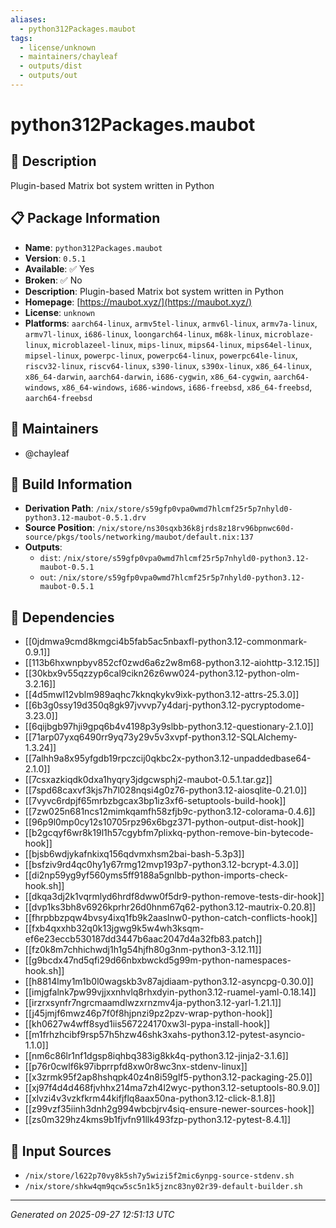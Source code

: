 ```yaml
---
aliases:
  - python312Packages.maubot
tags:
  - license/unknown
  - maintainers/chayleaf
  - outputs/dist
  - outputs/out
---
```


# python312Packages.maubot

## 📝 Description

Plugin-based Matrix bot system written in Python

## 📋 Package Information

- **Name**: `python312Packages.maubot`
- **Version**: `0.5.1`
- **Available**: ✅ Yes
- **Broken**: ✅ No
- **Description**: Plugin-based Matrix bot system written in Python
- **Homepage**: [https://maubot.xyz/](https://maubot.xyz/)
- **License**: `unknown`
- **Platforms**: `aarch64-linux`, `armv5tel-linux`, `armv6l-linux`, `armv7a-linux`, `armv7l-linux`, `i686-linux`, `loongarch64-linux`, `m68k-linux`, `microblaze-linux`, `microblazeel-linux`, `mips-linux`, `mips64-linux`, `mips64el-linux`, `mipsel-linux`, `powerpc-linux`, `powerpc64-linux`, `powerpc64le-linux`, `riscv32-linux`, `riscv64-linux`, `s390-linux`, `s390x-linux`, `x86_64-linux`, `x86_64-darwin`, `aarch64-darwin`, `i686-cygwin`, `x86_64-cygwin`, `aarch64-windows`, `x86_64-windows`, `i686-windows`, `i686-freebsd`, `x86_64-freebsd`, `aarch64-freebsd`
## 👥 Maintainers

- @chayleaf


## 🔧 Build Information

- **Derivation Path**: `/nix/store/s59gfp0vpa0wmd7hlcmf25r5p7nhyld0-python3.12-maubot-0.5.1.drv`
- **Source Position**: `/nix/store/ns30sqxb36k8jrds8z18rv96bpnwc60d-source/pkgs/tools/networking/maubot/default.nix:137`
- **Outputs**:
  - `dist`:  `/nix/store/s59gfp0vpa0wmd7hlcmf25r5p7nhyld0-python3.12-maubot-0.5.1`
  - `out`:  `/nix/store/s59gfp0vpa0wmd7hlcmf25r5p7nhyld0-python3.12-maubot-0.5.1`

## 🔗 Dependencies

- [[0jdmwa9cmd8kmgci4b5fab5ac5nbaxfl-python3.12-commonmark-0.9.1]]
- [[113b6hxwnpbyv852cf0zwd6a6z2w8m68-python3.12-aiohttp-3.12.15]]
- [[30kbx9v55qzzyp6cal9cikn26z6ww024-python3.12-python-olm-3.2.16]]
- [[4d5mwl12vblm989aqhc7kknqkykv9ixk-python3.12-attrs-25.3.0]]
- [[6b3g0ssy19d350q8gk97jvvvp7y4darj-python3.12-pycryptodome-3.23.0]]
- [[6qijbgb97hji9gpq6b4v4198p3y9slbb-python3.12-questionary-2.1.0]]
- [[71arp07yxq6490rr9yq73y29v5v3xvpf-python3.12-SQLAlchemy-1.3.24]]
- [[7alhh9a8x95yfgdb19rpczcij0qkbc2x-python3.12-unpaddedbase64-2.1.0]]
- [[7csxazkiqdk0dxa1hyqry3jdgcwsphj2-maubot-0.5.1.tar.gz]]
- [[7spd68caxvf3kjs7h7l028nqsi4g0z76-python3.12-aiosqlite-0.21.0]]
- [[7vyvc6rdpjf65mrbzbgcax3bp1iz3xf6-setuptools-build-hook]]
- [[7zw025n681ncs12mimkqamfh58zfjb9c-python3.12-colorama-0.4.6]]
- [[96p9l0mp0cy12s10705rpz96x6bgz371-python-output-dist-hook]]
- [[b2gcqyf6wr8k19l1h57cgybfm7plixkq-python-remove-bin-bytecode-hook]]
- [[bjsb6wdjykafnkixq156qdvmxhsm2bai-bash-5.3p3]]
- [[bsfziv9rd4qc0hy1y67rmg12mvp193p7-python3.12-bcrypt-4.3.0]]
- [[di2np59yg9yf560yms5ff9188a5gnlbb-python-imports-check-hook.sh]]
- [[dkqa3dj2k1vqrmlyd6hrdf8dww0f5dr9-python-remove-tests-dir-hook]]
- [[dvp1ks3bh8v6926kprhr26d0hnm67q62-python3.12-mautrix-0.20.8]]
- [[fhrpbbzpqw4bvsy4ixq1fb9k2aaslnw0-python-catch-conflicts-hook]]
- [[fxb4qxxhb32q0k13jgwg9k5w4wh3ksqm-ef6e23eccb530187dd3447b6aac2047d4a32fb83.patch]]
- [[fz0k8m7chhichwdj1h1g54hjfh80g3nm-python3-3.12.11]]
- [[g9bcdx47nd5qfi29d66nbxbwckd5g99m-python-namespaces-hook.sh]]
- [[h8814lmy1m1b0l0wagskb3v87ajdiaam-python3.12-asyncpg-0.30.0]]
- [[imjgfalnk7pw99vjjxxnhvlq8rhxdyin-python3.12-ruamel-yaml-0.18.14]]
- [[irzrxsynfr7ngrcmaamdlwzxrnzmv4ja-python3.12-yarl-1.21.1]]
- [[j45jmjf6mwz46p7f0f8hjpnzi9pz2pzv-wrap-python-hook]]
- [[kh0627w4wff8syd1iis567224170xw3l-pypa-install-hook]]
- [[m1frhzhcibf9rsp57h5hzw46shk3xahs-python3.12-pytest-asyncio-1.1.0]]
- [[nm6c86lr1nf1dgsp8iqhbq383ig8kk4q-python3.12-jinja2-3.1.6]]
- [[p76r0cwlf6k97ibprrpfd8xw0r8wc3nx-stdenv-linux]]
- [[x3zrmk95f2ap8hshqpk40z4n8i59glf5-python3.12-packaging-25.0]]
- [[xj97f4d4d468fjvhhx214ma7zh4l2wyc-python3.12-setuptools-80.9.0]]
- [[xlvzi4v3vzkfkrm44kifjflq8aax50na-python3.12-click-8.1.8]]
- [[z99vzf35iinh3dnh2g994wbcbjrv4siq-ensure-newer-sources-hook]]
- [[zs0m329hz4kms9b1fjvfn91llk493fzp-python3.12-pytest-8.4.1]]

## 📁 Input Sources

- `/nix/store/l622p70vy8k5sh7y5wizi5f2mic6ynpg-source-stdenv.sh`
- `/nix/store/shkw4qm9qcw5sc5n1k5jznc83ny02r39-default-builder.sh`

---
*Generated on 2025-09-27 12:51:13 UTC*
